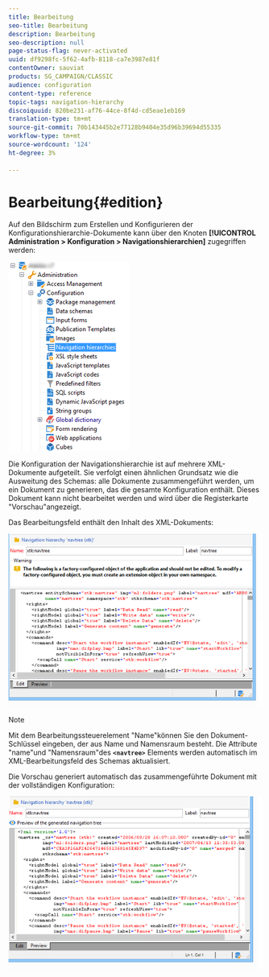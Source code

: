 ```yaml
---
title: Bearbeitung
seo-title: Bearbeitung
description: Bearbeitung
seo-description: null
page-status-flag: never-activated
uuid: df9298fc-5f62-4afb-8118-ca7e3987e81f
contentOwner: sauviat
products: SG_CAMPAIGN/CLASSIC
audience: configuration
content-type: reference
topic-tags: navigation-hierarchy
discoiquuid: 820be231-af76-44ce-8f4d-cd5eae1eb169
translation-type: tm+mt
source-git-commit: 70b143445b2e77128b9404e35d96b39694d55335
workflow-type: tm+mt
source-wordcount: '124'
ht-degree: 3%

---
```



# Bearbeitung{#edition}

Auf den Bildschirm zum Erstellen und Konfigurieren der Konfigurationshierarchie-Dokumente kann über den Knoten **[!UICONTROL Administration > Konfiguration > Navigationshierarchien]** zugegriffen werden:

![](assets/d_ncs_integration_navigation_arbo.png)

Die Konfiguration der Navigationshierarchie ist auf mehrere XML-Dokumente aufgeteilt. Sie verfolgt einen ähnlichen Grundsatz wie die Ausweitung des Schemas: alle Dokumente zusammengeführt werden, um ein Dokument zu generieren, das die gesamte Konfiguration enthält. Dieses Dokument kann nicht bearbeitet werden und wird über die Registerkarte &quot;Vorschau&quot;angezeigt.

Das Bearbeitungsfeld enthält den Inhalt des XML-Dokuments:

![](assets/d_ncs_integration_navigation_edit.png)

>[!NOTE]
>
>Mit dem Bearbeitungssteuerelement &quot;Name&quot;können Sie den Dokument-Schlüssel eingeben, der aus Name und Namensraum besteht. Die Attribute &quot;name&quot;und &quot;Namensraum&quot;des **`<navtree>`** Elements werden automatisch im XML-Bearbeitungsfeld des Schemas aktualisiert.

Die Vorschau generiert automatisch das zusammengeführte Dokument mit der vollständigen Konfiguration:

![](assets/d_ncs_integration_navigation_preview.png)

